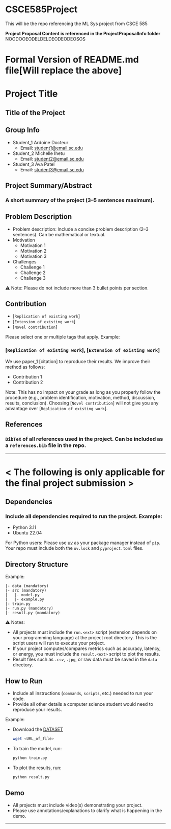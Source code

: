 # CSCE585Project
This will be the repo referencing the ML Sys project from CSCE 585

**Project Proposal Content is referenced in the ProjectProposalInfo folder**
NOODOOEODELDELDEODEODEOSOS


# Formal Version of README.md file[Will replace the above]

# Project Title  
## Title of the Project  

## Group Info  
- Student_1 Ardoine Docteur
  - Email: student1@email.sc.edu  
- Student_2 Michelle Ihetu
  - Email: student2@email.sc.edu  
- Student_3 Ava Patel
  - Email: student3@email.sc.edu  

## Project Summary/Abstract  
### A short summary of the project (3–5 sentences maximum).  

## Problem Description  
- Problem description: Include a concise problem description (2–3 sentences). Can be mathematical or textual.  
- Motivation  
  - Motivation 1  
  - Motivation 2  
  - Motivation 3  
- Challenges  
  - Challenge 1  
  - Challenge 2  
  - Challenge 3  

⚠️ Note: Please do not include more than 3 bullet points per section.  

## Contribution  
- [`Replication of existing work`]  
- [`Extension of existing work`]  
- [`Novel contribution`]  

Please select one or multiple tags that apply. Example:  
### [`Replication of existing work`], [`Extension of existing work`]  
We use paper_1 [citation] to reproduce their results. We improve their method as follows:  
- Contribution 1  
- Contribution 2  

Note: This has no impact on your grade as long as you properly follow the procedure (e.g., problem identification, motivation, method, discussion, results, conclusion). Choosing [`Novel contribution`] will not give you any advantage over [`Replication of existing work`].  

## References  
### `BibTeX` of all references used in the project. Can be included as a `references.bib` file in the repo.  

---

# < The following is only applicable for the final project submission >  

## Dependencies  
### Include all dependencies required to run the project. Example:  
- Python 3.11  
- Ubuntu 22.04  

For Python users: Please use [uv](https://docs.astral.sh/uv/) as your package manager instead of `pip`. Your repo must include both the `uv.lock` and `pyproject.toml` files.  

## Directory Structure  
Example:  
```
|- data (mandatory)
|- src (mandatory)
|   |- model.py
|   |- example.py
|- train.py
|- run.py (mandatory)
|- result.py (mandatory)
```

⚠️ Notes:  
- All projects must include the `run.<ext>` script (extension depends on your programming language) at the project root directory. This is the script users will run to execute your project.  
- If your project computes/compares metrics such as accuracy, latency, or energy, you must include the `result.<ext>` script to plot the results.  
- Result files such as `.csv`, `.jpg`, or raw data must be saved in the `data` directory.  

## How to Run  
- Include all instructions (`commands`, `scripts`, etc.) needed to run your code.  
- Provide all other details a computer science student would need to reproduce your results.  

Example:  
- Download the [DATASET](dataset_link)
  ```bash
  wget <URL_of_file>
  ```

- To train the model, run:  
  ```bash
  python train.py
  ```  
- To plot the results, run:  
  ```bash
  python result.py
  ```  

## Demo  
- All projects must include video(s) demonstrating your project.  
- Please use annotations/explanations to clarify what is happening in the demo.  
---
